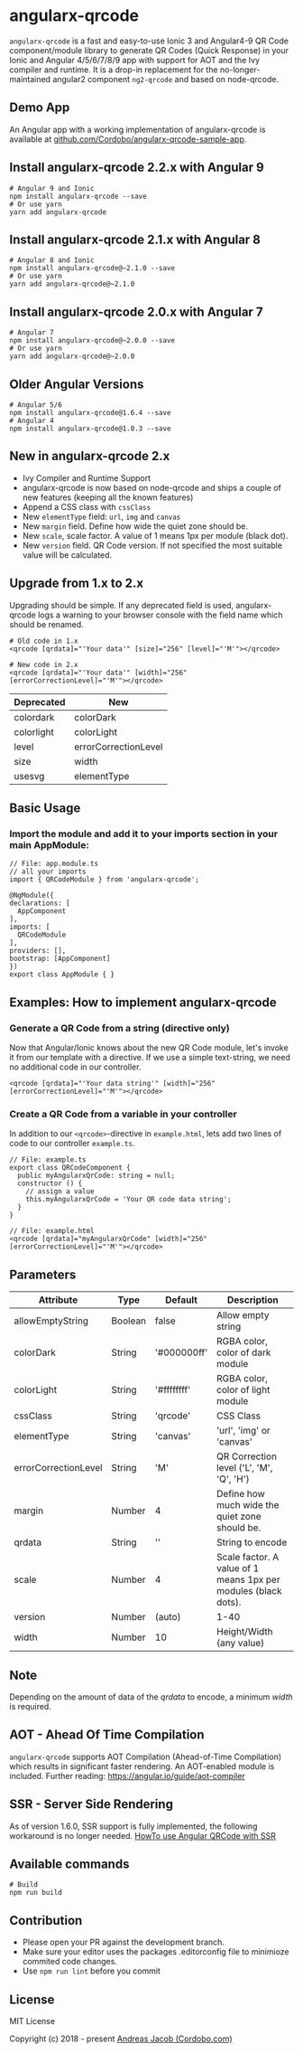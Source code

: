 # angularx-qrcode

`angularx-qrcode` is a fast and easy-to-use Ionic 3 and Angular4-9 QR Code component/module library to generate QR Codes (Quick Response) in your Ionic and Angular 4/5/6/7/8/9 app with support for AOT and the Ivy compiler and runtime. It is a drop-in replacement for the no-longer-maintained angular2 component `ng2-qrcode` and based on node-qrcode.

## Demo App

An Angular app with a working implementation of angularx-qrcode is available at
[github.com/Cordobo/angularx-qrcode-sample-app](https://github.com/Cordobo/angularx-qrcode-sample-app).

## Install angularx-qrcode 2.2.x with Angular 9

```
# Angular 9 and Ionic
npm install angularx-qrcode --save
# Or use yarn
yarn add angularx-qrcode
```

## Install angularx-qrcode 2.1.x with Angular 8

```
# Angular 8 and Ionic
npm install angularx-qrcode@~2.1.0 --save
# Or use yarn
yarn add angularx-qrcode@~2.1.0
```

## Install angularx-qrcode 2.0.x with Angular 7

```
# Angular 7
npm install angularx-qrcode@~2.0.0 --save
# Or use yarn
yarn add angularx-qrcode@~2.0.0
```

## Older Angular Versions

```
# Angular 5/6
npm install angularx-qrcode@1.6.4 --save
# Angular 4
npm install angularx-qrcode@1.0.3 --save
```

## New in angularx-qrcode 2.x

- Ivy Compiler and Runtime Support
- angularx-qrcode is now based on node-qrcode and ships a couple of new features (keeping all the known features)
- Append a CSS class with `cssClass`
- New `elementType` field: `url`, `img` and `canvas`
- New `margin` field. Define how wide the quiet zone should be.
- New `scale`, scale factor. A value of 1 means 1px per module (black dot).
- New `version` field. QR Code version. If not specified the most suitable value will be calculated.

## Upgrade from 1.x to 2.x

Upgrading should be simple. If any deprecated field is used, angularx-qrcode logs a warning to your browser console with the field name which should be renamed.

```
# Old code in 1.x
<qrcode [qrdata]="'Your data'" [size]="256" [level]="'M'"></qrcode>

# New code in 2.x
<qrcode [qrdata]="'Your data'" [width]="256" [errorCorrectionLevel]="'M'"></qrcode>
```

| Deprecated | New                  |
| ---------- | -------------------- |
| colordark  | colorDark            |
| colorlight | colorLight           |
| level      | errorCorrectionLevel |
| size       | width                |
| usesvg     | elementType          |

## Basic Usage

### Import the module and add it to your imports section in your main AppModule:

```
// File: app.module.ts
// all your imports
import { QRCodeModule } from 'angularx-qrcode';

@NgModule({
declarations: [
  AppComponent
],
imports: [
  QRCodeModule
],
providers: [],
bootstrap: [AppComponent]
})
export class AppModule { }
```

## Examples: How to implement angularx-qrcode

### Generate a QR Code from a string (directive only)

Now that Angular/Ionic knows about the new QR Code module,
let's invoke it from our template with a directive.
If we use a simple text-string, we need no additional
code in our controller.

```
<qrcode [qrdata]="'Your data string'" [width]="256" [errorCorrectionLevel]="'M'"></qrcode>
```

### Create a QR Code from a variable in your controller

In addition to our `<qrcode>`-directive in `example.html`,
lets add two lines of code to our controller `example.ts`.

```
// File: example.ts
export class QRCodeComponent {
  public myAngularxQrCode: string = null;
  constructor () {
    // assign a value
    this.myAngularxQrCode = 'Your QR code data string';
  }
}

// File: example.html
<qrcode [qrdata]="myAngularxQrCode" [width]="256" [errorCorrectionLevel]="'M'"></qrcode>
```

## Parameters

| Attribute            | Type    | Default     | Description                                                    |
| -------------------- | ------- | ----------- | -------------------------------------------------------------- |
| allowEmptyString     | Boolean | false       | Allow empty string                                             |
| colorDark            | String  | '#000000ff' | RGBA color, color of dark module                               |
| colorLight           | String  | '#ffffffff' | RGBA color, color of light module                              |
| cssClass             | String  | 'qrcode'    | CSS Class                                                      |
| elementType          | String  | 'canvas'    | 'url', 'img' or 'canvas'                                       |
| errorCorrectionLevel | String  | 'M'         | QR Correction level ('L', 'M', 'Q', 'H')                       |
| margin               | Number  | 4           | Define how much wide the quiet zone should be.                 |
| qrdata               | String  | ''          | String to encode                                               |
| scale                | Number  | 4           | Scale factor. A value of 1 means 1px per modules (black dots). |
| version              | Number  | (auto)      | 1-40                                                           |
| width                | Number  | 10          | Height/Width (any value)                                       |

## Note

Depending on the amount of data of the _qrdata_ to encode, a minimum _width_ is required.

## AOT - Ahead Of Time Compilation

`angularx-qrcode` supports AOT Compilation (Ahead-of-Time Compilation) which results in significant faster rendering. An AOT-enabled module is included. Further reading: https://angular.io/guide/aot-compiler

## SSR - Server Side Rendering

As of version 1.6.0, SSR support is fully implemented, the following workaround is no longer needed. [HowTo use Angular QRCode with SSR](https://github.com/Cordobo/angularx-qrcode/issues/5)

## Available commands

    # Build
    npm run build

## Contribution

- Please open your PR against the development branch.
- Make sure your editor uses the packages .editorconfig file to minimioze commited code changes.
- Use `npm run lint` before you commit

## License

MIT License

Copyright (c) 2018 - present [Andreas Jacob (Cordobo.com)](http://cordobo.com/)
